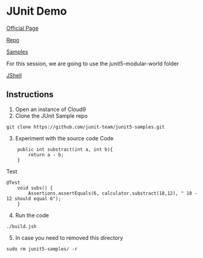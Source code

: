 # JUnit Demo

[Official Page](https://junit.org/junit5/docs/current/user-guide/#overview)

[Repo](https://github.com/junit-team/junit5)

[Samples](https://github.com/junit-team/junit5-samples)

For this session, we are going to use the junit5-modular-world folder

[JShell](https://docs.oracle.com/javase/9/jshell/introduction-jshell.htm#JSHEL-GUID-630F27C8-1195-4989-9F6B-2C51D46F52C8)

## Instructions

1. Open an instance of Cloud9
2. Clone the JUnit Sample repo
```
git clone https://github.com/junit-team/junit5-samples.git
```
3. Experiment with the source code
Code
```
	public int substract(int a, int b){
		return a - b;
	}
```
Test
```
@Test
	void subs() {
		Assertions.assertEquals(6, calculator.substract(18,12), " 18 - 12 should equal 6");
	}
```
4. Run the code
```
./build.jsh 
```
5. In case you need to removed this directory

```
sudo rm junit5-samples/ -r
```


